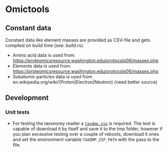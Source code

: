 # Omictools

## Constant data
Constant data like element masses are provided as CSV-file and gets compiled on build time (see: build.rs).
* Amino acid data is used from: https://proteomicsresource.washington.edu/protocols06/masses.php
* Elements data is used from: https://proteomicsresource.washington.edu/protocols06/masses.php
* Subatomic particles data is used from en.wikipedia.org/wiki/(Proton|Electron|Neutron) (need better source)


## Development

### Unit tests
* For testing the taxonomy reader a [`taxdmp.zip`]() is required. The test is capable of download it by itself and save it to the tmp folder, however if you plan excessive testing over a couple of reboots, download it ones and set the environment variable `TAXDMP_ZIP_PATH` with the pass to the file.